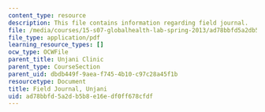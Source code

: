 ```yaml
---
content_type: resource
description: This file contains information regarding field journal.
file: /media/courses/15-s07-globalhealth-lab-spring-2013/ad78bbfd5a2db5b8e16edf0ff678cfdf_MIT15_S07S13_field_jou_unj.pdf
file_type: application/pdf
learning_resource_types: []
ocw_type: OCWFile
parent_title: Unjani Clinic
parent_type: CourseSection
parent_uid: dbdb449f-9aea-f745-4b10-c97c28a45f1b
resourcetype: Document
title: Field Journal, Unjani
uid: ad78bbfd-5a2d-b5b8-e16e-df0ff678cfdf
---
```

